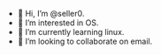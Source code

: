 - 👋 Hi, I’m @seller0.
- 👀 I’m interested in OS.
- 🌱 I’m currently learning linux.
- 💞️ I’m looking to collaborate on email.
